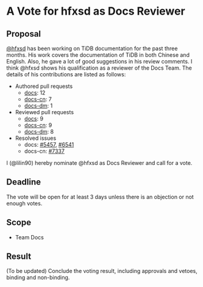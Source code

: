 # A Vote for hfxsd as Docs Reviewer

## Proposal

[@hfxsd](https://github.com/hfxsd) has been working on TiDB documentation for the past three months. His work covers the documentation of TiDB in both Chinese and English. Also, he gave a lot of good suggestions in his review comments. I think @hfxsd shows his qualification as a reviewer of the Docs Team. The details of his contributions are listed as follows:

- Authored pull requests
    - [docs](https://github.com/pingcap/docs/pulls?q=is%3Apr+is%3Amerged+author%3Ahfxsd): 12
    - [docs-cn](https://github.com/pingcap/docs-cn/pulls?q=is%3Apr+is%3Amerged+author%3Ahfxsd): 7
    - [docs-dm](https://github.com/pingcap/docs-dm/pulls?q=is%3Apr+is%3Amerged+author%3Ahfxsd): 1
- Reviewed pull requests
    - [docs](https://github.com/pingcap/docs/pulls?q=is:pr+reviewed-by:hfxsd+is:merged+-author:ti-chi-bot): 9
    - [docs-cn](https://github.com/pingcap/docs-cn/pulls?q=is:pr+reviewed-by:hfxsd+is:merged+-author:ti-chi-bot): 9
    - [docs-dm](https://github.com/pingcap/docs-dm/pulls?q=is:pr+reviewed-by:hfxsd+is:merged+-author:ti-chi-bot): 8
- Resolved issues
    - docs: [#5457](https://github.com/pingcap/docs/issues/5457), [#6541](https://github.com/pingcap/docs/issues/6541)
    - docs-cn: [#7337](https://github.com/pingcap/docs-cn/issues/7337)


I (@lilin90) hereby nominate @hfxsd as Docs Reviewer and call for a vote.

## Deadline

The vote will be open for at least 3 days unless there is an objection or not enough votes.

## Scope

* Team Docs

## Result

(To be updated) Conclude the voting result, including approvals and vetoes, binding and non-binding.